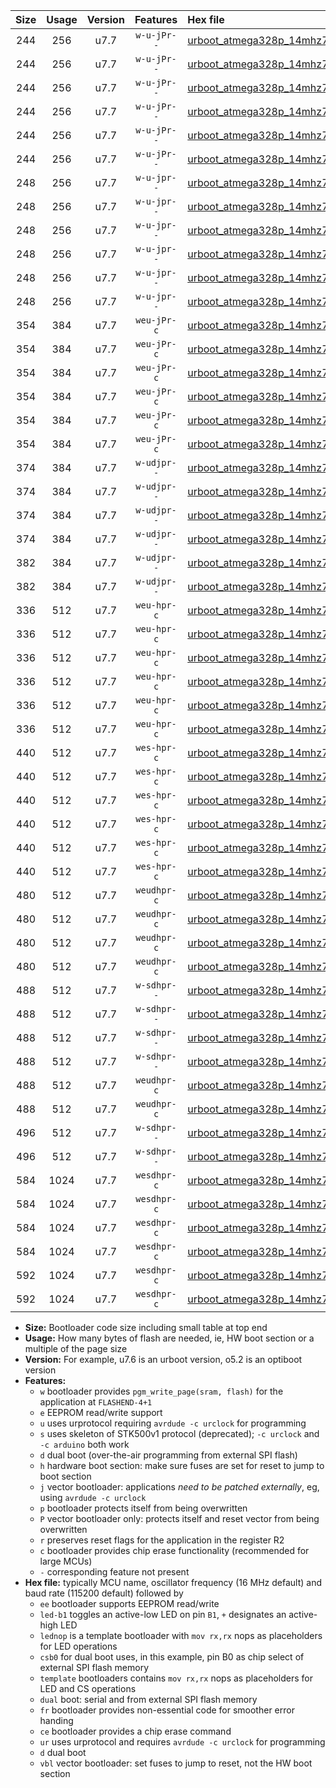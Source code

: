 |Size|Usage|Version|Features|Hex file|
|:-:|:-:|:-:|:-:|:--|
|244|256|u7.7|`w-u-jPr--`|[urboot_atmega328p_14mhz7456_460800bps_led+b1_ur_vbl.hex](https://raw.githubusercontent.com/stefanrueger/urboot.hex/main/mcus/atmega328p/fcpu_14mhz7456/460800_bps/urboot_atmega328p_14mhz7456_460800bps_led+b1_ur_vbl.hex)|
|244|256|u7.7|`w-u-jPr--`|[urboot_atmega328p_14mhz7456_460800bps_led+b5_ur_vbl.hex](https://raw.githubusercontent.com/stefanrueger/urboot.hex/main/mcus/atmega328p/fcpu_14mhz7456/460800_bps/urboot_atmega328p_14mhz7456_460800bps_led+b5_ur_vbl.hex)|
|244|256|u7.7|`w-u-jPr--`|[urboot_atmega328p_14mhz7456_460800bps_led+d5_ur_vbl.hex](https://raw.githubusercontent.com/stefanrueger/urboot.hex/main/mcus/atmega328p/fcpu_14mhz7456/460800_bps/urboot_atmega328p_14mhz7456_460800bps_led+d5_ur_vbl.hex)|
|244|256|u7.7|`w-u-jPr--`|[urboot_atmega328p_14mhz7456_460800bps_led-b1_ur_vbl.hex](https://raw.githubusercontent.com/stefanrueger/urboot.hex/main/mcus/atmega328p/fcpu_14mhz7456/460800_bps/urboot_atmega328p_14mhz7456_460800bps_led-b1_ur_vbl.hex)|
|244|256|u7.7|`w-u-jPr--`|[urboot_atmega328p_14mhz7456_460800bps_led-d5_ur_vbl.hex](https://raw.githubusercontent.com/stefanrueger/urboot.hex/main/mcus/atmega328p/fcpu_14mhz7456/460800_bps/urboot_atmega328p_14mhz7456_460800bps_led-d5_ur_vbl.hex)|
|244|256|u7.7|`w-u-jPr--`|[urboot_atmega328p_14mhz7456_460800bps_lednop_ur_vbl.hex](https://raw.githubusercontent.com/stefanrueger/urboot.hex/main/mcus/atmega328p/fcpu_14mhz7456/460800_bps/urboot_atmega328p_14mhz7456_460800bps_lednop_ur_vbl.hex)|
|248|256|u7.7|`w-u-jpr--`|[urboot_atmega328p_14mhz7456_460800bps_led+b1_fr_ur_vbl.hex](https://raw.githubusercontent.com/stefanrueger/urboot.hex/main/mcus/atmega328p/fcpu_14mhz7456/460800_bps/urboot_atmega328p_14mhz7456_460800bps_led+b1_fr_ur_vbl.hex)|
|248|256|u7.7|`w-u-jpr--`|[urboot_atmega328p_14mhz7456_460800bps_led+b5_fr_ur_vbl.hex](https://raw.githubusercontent.com/stefanrueger/urboot.hex/main/mcus/atmega328p/fcpu_14mhz7456/460800_bps/urboot_atmega328p_14mhz7456_460800bps_led+b5_fr_ur_vbl.hex)|
|248|256|u7.7|`w-u-jpr--`|[urboot_atmega328p_14mhz7456_460800bps_led+d5_fr_ur_vbl.hex](https://raw.githubusercontent.com/stefanrueger/urboot.hex/main/mcus/atmega328p/fcpu_14mhz7456/460800_bps/urboot_atmega328p_14mhz7456_460800bps_led+d5_fr_ur_vbl.hex)|
|248|256|u7.7|`w-u-jpr--`|[urboot_atmega328p_14mhz7456_460800bps_led-b1_fr_ur_vbl.hex](https://raw.githubusercontent.com/stefanrueger/urboot.hex/main/mcus/atmega328p/fcpu_14mhz7456/460800_bps/urboot_atmega328p_14mhz7456_460800bps_led-b1_fr_ur_vbl.hex)|
|248|256|u7.7|`w-u-jpr--`|[urboot_atmega328p_14mhz7456_460800bps_led-d5_fr_ur_vbl.hex](https://raw.githubusercontent.com/stefanrueger/urboot.hex/main/mcus/atmega328p/fcpu_14mhz7456/460800_bps/urboot_atmega328p_14mhz7456_460800bps_led-d5_fr_ur_vbl.hex)|
|248|256|u7.7|`w-u-jpr--`|[urboot_atmega328p_14mhz7456_460800bps_lednop_fr_ur_vbl.hex](https://raw.githubusercontent.com/stefanrueger/urboot.hex/main/mcus/atmega328p/fcpu_14mhz7456/460800_bps/urboot_atmega328p_14mhz7456_460800bps_lednop_fr_ur_vbl.hex)|
|354|384|u7.7|`weu-jPr-c`|[urboot_atmega328p_14mhz7456_460800bps_ee_led+b1_fr_ce_ur_vbl.hex](https://raw.githubusercontent.com/stefanrueger/urboot.hex/main/mcus/atmega328p/fcpu_14mhz7456/460800_bps/urboot_atmega328p_14mhz7456_460800bps_ee_led+b1_fr_ce_ur_vbl.hex)|
|354|384|u7.7|`weu-jPr-c`|[urboot_atmega328p_14mhz7456_460800bps_ee_led+b5_fr_ce_ur_vbl.hex](https://raw.githubusercontent.com/stefanrueger/urboot.hex/main/mcus/atmega328p/fcpu_14mhz7456/460800_bps/urboot_atmega328p_14mhz7456_460800bps_ee_led+b5_fr_ce_ur_vbl.hex)|
|354|384|u7.7|`weu-jPr-c`|[urboot_atmega328p_14mhz7456_460800bps_ee_led+d5_fr_ce_ur_vbl.hex](https://raw.githubusercontent.com/stefanrueger/urboot.hex/main/mcus/atmega328p/fcpu_14mhz7456/460800_bps/urboot_atmega328p_14mhz7456_460800bps_ee_led+d5_fr_ce_ur_vbl.hex)|
|354|384|u7.7|`weu-jPr-c`|[urboot_atmega328p_14mhz7456_460800bps_ee_led-b1_fr_ce_ur_vbl.hex](https://raw.githubusercontent.com/stefanrueger/urboot.hex/main/mcus/atmega328p/fcpu_14mhz7456/460800_bps/urboot_atmega328p_14mhz7456_460800bps_ee_led-b1_fr_ce_ur_vbl.hex)|
|354|384|u7.7|`weu-jPr-c`|[urboot_atmega328p_14mhz7456_460800bps_ee_led-d5_fr_ce_ur_vbl.hex](https://raw.githubusercontent.com/stefanrueger/urboot.hex/main/mcus/atmega328p/fcpu_14mhz7456/460800_bps/urboot_atmega328p_14mhz7456_460800bps_ee_led-d5_fr_ce_ur_vbl.hex)|
|354|384|u7.7|`weu-jPr-c`|[urboot_atmega328p_14mhz7456_460800bps_ee_lednop_fr_ce_ur_vbl.hex](https://raw.githubusercontent.com/stefanrueger/urboot.hex/main/mcus/atmega328p/fcpu_14mhz7456/460800_bps/urboot_atmega328p_14mhz7456_460800bps_ee_lednop_fr_ce_ur_vbl.hex)|
|374|384|u7.7|`w-udjpr--`|[urboot_atmega328p_14mhz7456_460800bps_led+b1_csb0_dual_ur_vbl.hex](https://raw.githubusercontent.com/stefanrueger/urboot.hex/main/mcus/atmega328p/fcpu_14mhz7456/460800_bps/urboot_atmega328p_14mhz7456_460800bps_led+b1_csb0_dual_ur_vbl.hex)|
|374|384|u7.7|`w-udjpr--`|[urboot_atmega328p_14mhz7456_460800bps_led+d5_csb0_dual_ur_vbl.hex](https://raw.githubusercontent.com/stefanrueger/urboot.hex/main/mcus/atmega328p/fcpu_14mhz7456/460800_bps/urboot_atmega328p_14mhz7456_460800bps_led+d5_csb0_dual_ur_vbl.hex)|
|374|384|u7.7|`w-udjpr--`|[urboot_atmega328p_14mhz7456_460800bps_led-b1_csb0_dual_ur_vbl.hex](https://raw.githubusercontent.com/stefanrueger/urboot.hex/main/mcus/atmega328p/fcpu_14mhz7456/460800_bps/urboot_atmega328p_14mhz7456_460800bps_led-b1_csb0_dual_ur_vbl.hex)|
|374|384|u7.7|`w-udjpr--`|[urboot_atmega328p_14mhz7456_460800bps_led-d5_csb0_dual_ur_vbl.hex](https://raw.githubusercontent.com/stefanrueger/urboot.hex/main/mcus/atmega328p/fcpu_14mhz7456/460800_bps/urboot_atmega328p_14mhz7456_460800bps_led-d5_csb0_dual_ur_vbl.hex)|
|382|384|u7.7|`w-udjpr--`|[urboot_atmega328p_14mhz7456_460800bps_led+b1_csd5_dual_ur_vbl.hex](https://raw.githubusercontent.com/stefanrueger/urboot.hex/main/mcus/atmega328p/fcpu_14mhz7456/460800_bps/urboot_atmega328p_14mhz7456_460800bps_led+b1_csd5_dual_ur_vbl.hex)|
|382|384|u7.7|`w-udjpr--`|[urboot_atmega328p_14mhz7456_460800bps_template_dual_ur_vbl.hex](https://raw.githubusercontent.com/stefanrueger/urboot.hex/main/mcus/atmega328p/fcpu_14mhz7456/460800_bps/urboot_atmega328p_14mhz7456_460800bps_template_dual_ur_vbl.hex)|
|336|512|u7.7|`weu-hpr-c`|[urboot_atmega328p_14mhz7456_460800bps_ee_led+b1_fr_ce_ur.hex](https://raw.githubusercontent.com/stefanrueger/urboot.hex/main/mcus/atmega328p/fcpu_14mhz7456/460800_bps/urboot_atmega328p_14mhz7456_460800bps_ee_led+b1_fr_ce_ur.hex)|
|336|512|u7.7|`weu-hpr-c`|[urboot_atmega328p_14mhz7456_460800bps_ee_led+b5_fr_ce_ur.hex](https://raw.githubusercontent.com/stefanrueger/urboot.hex/main/mcus/atmega328p/fcpu_14mhz7456/460800_bps/urboot_atmega328p_14mhz7456_460800bps_ee_led+b5_fr_ce_ur.hex)|
|336|512|u7.7|`weu-hpr-c`|[urboot_atmega328p_14mhz7456_460800bps_ee_led+d5_fr_ce_ur.hex](https://raw.githubusercontent.com/stefanrueger/urboot.hex/main/mcus/atmega328p/fcpu_14mhz7456/460800_bps/urboot_atmega328p_14mhz7456_460800bps_ee_led+d5_fr_ce_ur.hex)|
|336|512|u7.7|`weu-hpr-c`|[urboot_atmega328p_14mhz7456_460800bps_ee_led-b1_fr_ce_ur.hex](https://raw.githubusercontent.com/stefanrueger/urboot.hex/main/mcus/atmega328p/fcpu_14mhz7456/460800_bps/urboot_atmega328p_14mhz7456_460800bps_ee_led-b1_fr_ce_ur.hex)|
|336|512|u7.7|`weu-hpr-c`|[urboot_atmega328p_14mhz7456_460800bps_ee_led-d5_fr_ce_ur.hex](https://raw.githubusercontent.com/stefanrueger/urboot.hex/main/mcus/atmega328p/fcpu_14mhz7456/460800_bps/urboot_atmega328p_14mhz7456_460800bps_ee_led-d5_fr_ce_ur.hex)|
|336|512|u7.7|`weu-hpr-c`|[urboot_atmega328p_14mhz7456_460800bps_ee_lednop_fr_ce_ur.hex](https://raw.githubusercontent.com/stefanrueger/urboot.hex/main/mcus/atmega328p/fcpu_14mhz7456/460800_bps/urboot_atmega328p_14mhz7456_460800bps_ee_lednop_fr_ce_ur.hex)|
|440|512|u7.7|`wes-hpr-c`|[urboot_atmega328p_14mhz7456_460800bps_ee_led+b1_fr_ce.hex](https://raw.githubusercontent.com/stefanrueger/urboot.hex/main/mcus/atmega328p/fcpu_14mhz7456/460800_bps/urboot_atmega328p_14mhz7456_460800bps_ee_led+b1_fr_ce.hex)|
|440|512|u7.7|`wes-hpr-c`|[urboot_atmega328p_14mhz7456_460800bps_ee_led+b5_fr_ce.hex](https://raw.githubusercontent.com/stefanrueger/urboot.hex/main/mcus/atmega328p/fcpu_14mhz7456/460800_bps/urboot_atmega328p_14mhz7456_460800bps_ee_led+b5_fr_ce.hex)|
|440|512|u7.7|`wes-hpr-c`|[urboot_atmega328p_14mhz7456_460800bps_ee_led+d5_fr_ce.hex](https://raw.githubusercontent.com/stefanrueger/urboot.hex/main/mcus/atmega328p/fcpu_14mhz7456/460800_bps/urboot_atmega328p_14mhz7456_460800bps_ee_led+d5_fr_ce.hex)|
|440|512|u7.7|`wes-hpr-c`|[urboot_atmega328p_14mhz7456_460800bps_ee_led-b1_fr_ce.hex](https://raw.githubusercontent.com/stefanrueger/urboot.hex/main/mcus/atmega328p/fcpu_14mhz7456/460800_bps/urboot_atmega328p_14mhz7456_460800bps_ee_led-b1_fr_ce.hex)|
|440|512|u7.7|`wes-hpr-c`|[urboot_atmega328p_14mhz7456_460800bps_ee_led-d5_fr_ce.hex](https://raw.githubusercontent.com/stefanrueger/urboot.hex/main/mcus/atmega328p/fcpu_14mhz7456/460800_bps/urboot_atmega328p_14mhz7456_460800bps_ee_led-d5_fr_ce.hex)|
|440|512|u7.7|`wes-hpr-c`|[urboot_atmega328p_14mhz7456_460800bps_ee_lednop_fr_ce.hex](https://raw.githubusercontent.com/stefanrueger/urboot.hex/main/mcus/atmega328p/fcpu_14mhz7456/460800_bps/urboot_atmega328p_14mhz7456_460800bps_ee_lednop_fr_ce.hex)|
|480|512|u7.7|`weudhpr-c`|[urboot_atmega328p_14mhz7456_460800bps_ee_led+b1_csb0_dual_fr_ce_ur.hex](https://raw.githubusercontent.com/stefanrueger/urboot.hex/main/mcus/atmega328p/fcpu_14mhz7456/460800_bps/urboot_atmega328p_14mhz7456_460800bps_ee_led+b1_csb0_dual_fr_ce_ur.hex)|
|480|512|u7.7|`weudhpr-c`|[urboot_atmega328p_14mhz7456_460800bps_ee_led+d5_csb0_dual_fr_ce_ur.hex](https://raw.githubusercontent.com/stefanrueger/urboot.hex/main/mcus/atmega328p/fcpu_14mhz7456/460800_bps/urboot_atmega328p_14mhz7456_460800bps_ee_led+d5_csb0_dual_fr_ce_ur.hex)|
|480|512|u7.7|`weudhpr-c`|[urboot_atmega328p_14mhz7456_460800bps_ee_led-b1_csb0_dual_fr_ce_ur.hex](https://raw.githubusercontent.com/stefanrueger/urboot.hex/main/mcus/atmega328p/fcpu_14mhz7456/460800_bps/urboot_atmega328p_14mhz7456_460800bps_ee_led-b1_csb0_dual_fr_ce_ur.hex)|
|480|512|u7.7|`weudhpr-c`|[urboot_atmega328p_14mhz7456_460800bps_ee_led-d5_csb0_dual_fr_ce_ur.hex](https://raw.githubusercontent.com/stefanrueger/urboot.hex/main/mcus/atmega328p/fcpu_14mhz7456/460800_bps/urboot_atmega328p_14mhz7456_460800bps_ee_led-d5_csb0_dual_fr_ce_ur.hex)|
|488|512|u7.7|`w-sdhpr--`|[urboot_atmega328p_14mhz7456_460800bps_led+b1_csb0_dual_fr.hex](https://raw.githubusercontent.com/stefanrueger/urboot.hex/main/mcus/atmega328p/fcpu_14mhz7456/460800_bps/urboot_atmega328p_14mhz7456_460800bps_led+b1_csb0_dual_fr.hex)|
|488|512|u7.7|`w-sdhpr--`|[urboot_atmega328p_14mhz7456_460800bps_led+d5_csb0_dual_fr.hex](https://raw.githubusercontent.com/stefanrueger/urboot.hex/main/mcus/atmega328p/fcpu_14mhz7456/460800_bps/urboot_atmega328p_14mhz7456_460800bps_led+d5_csb0_dual_fr.hex)|
|488|512|u7.7|`w-sdhpr--`|[urboot_atmega328p_14mhz7456_460800bps_led-b1_csb0_dual_fr.hex](https://raw.githubusercontent.com/stefanrueger/urboot.hex/main/mcus/atmega328p/fcpu_14mhz7456/460800_bps/urboot_atmega328p_14mhz7456_460800bps_led-b1_csb0_dual_fr.hex)|
|488|512|u7.7|`w-sdhpr--`|[urboot_atmega328p_14mhz7456_460800bps_led-d5_csb0_dual_fr.hex](https://raw.githubusercontent.com/stefanrueger/urboot.hex/main/mcus/atmega328p/fcpu_14mhz7456/460800_bps/urboot_atmega328p_14mhz7456_460800bps_led-d5_csb0_dual_fr.hex)|
|488|512|u7.7|`weudhpr-c`|[urboot_atmega328p_14mhz7456_460800bps_ee_led+b1_csd5_dual_fr_ce_ur.hex](https://raw.githubusercontent.com/stefanrueger/urboot.hex/main/mcus/atmega328p/fcpu_14mhz7456/460800_bps/urboot_atmega328p_14mhz7456_460800bps_ee_led+b1_csd5_dual_fr_ce_ur.hex)|
|488|512|u7.7|`weudhpr-c`|[urboot_atmega328p_14mhz7456_460800bps_ee_template_dual_fr_ce_ur.hex](https://raw.githubusercontent.com/stefanrueger/urboot.hex/main/mcus/atmega328p/fcpu_14mhz7456/460800_bps/urboot_atmega328p_14mhz7456_460800bps_ee_template_dual_fr_ce_ur.hex)|
|496|512|u7.7|`w-sdhpr--`|[urboot_atmega328p_14mhz7456_460800bps_led+b1_csd5_dual_fr.hex](https://raw.githubusercontent.com/stefanrueger/urboot.hex/main/mcus/atmega328p/fcpu_14mhz7456/460800_bps/urboot_atmega328p_14mhz7456_460800bps_led+b1_csd5_dual_fr.hex)|
|496|512|u7.7|`w-sdhpr--`|[urboot_atmega328p_14mhz7456_460800bps_template_dual_fr.hex](https://raw.githubusercontent.com/stefanrueger/urboot.hex/main/mcus/atmega328p/fcpu_14mhz7456/460800_bps/urboot_atmega328p_14mhz7456_460800bps_template_dual_fr.hex)|
|584|1024|u7.7|`wesdhpr-c`|[urboot_atmega328p_14mhz7456_460800bps_ee_led+b1_csb0_dual_fr_ce.hex](https://raw.githubusercontent.com/stefanrueger/urboot.hex/main/mcus/atmega328p/fcpu_14mhz7456/460800_bps/urboot_atmega328p_14mhz7456_460800bps_ee_led+b1_csb0_dual_fr_ce.hex)|
|584|1024|u7.7|`wesdhpr-c`|[urboot_atmega328p_14mhz7456_460800bps_ee_led+d5_csb0_dual_fr_ce.hex](https://raw.githubusercontent.com/stefanrueger/urboot.hex/main/mcus/atmega328p/fcpu_14mhz7456/460800_bps/urboot_atmega328p_14mhz7456_460800bps_ee_led+d5_csb0_dual_fr_ce.hex)|
|584|1024|u7.7|`wesdhpr-c`|[urboot_atmega328p_14mhz7456_460800bps_ee_led-b1_csb0_dual_fr_ce.hex](https://raw.githubusercontent.com/stefanrueger/urboot.hex/main/mcus/atmega328p/fcpu_14mhz7456/460800_bps/urboot_atmega328p_14mhz7456_460800bps_ee_led-b1_csb0_dual_fr_ce.hex)|
|584|1024|u7.7|`wesdhpr-c`|[urboot_atmega328p_14mhz7456_460800bps_ee_led-d5_csb0_dual_fr_ce.hex](https://raw.githubusercontent.com/stefanrueger/urboot.hex/main/mcus/atmega328p/fcpu_14mhz7456/460800_bps/urboot_atmega328p_14mhz7456_460800bps_ee_led-d5_csb0_dual_fr_ce.hex)|
|592|1024|u7.7|`wesdhpr-c`|[urboot_atmega328p_14mhz7456_460800bps_ee_led+b1_csd5_dual_fr_ce.hex](https://raw.githubusercontent.com/stefanrueger/urboot.hex/main/mcus/atmega328p/fcpu_14mhz7456/460800_bps/urboot_atmega328p_14mhz7456_460800bps_ee_led+b1_csd5_dual_fr_ce.hex)|
|592|1024|u7.7|`wesdhpr-c`|[urboot_atmega328p_14mhz7456_460800bps_ee_template_dual_fr_ce.hex](https://raw.githubusercontent.com/stefanrueger/urboot.hex/main/mcus/atmega328p/fcpu_14mhz7456/460800_bps/urboot_atmega328p_14mhz7456_460800bps_ee_template_dual_fr_ce.hex)|

- **Size:** Bootloader code size including small table at top end
- **Usage:** How many bytes of flash are needed, ie, HW boot section or a multiple of the page size
- **Version:** For example, u7.6 is an urboot version, o5.2 is an optiboot version
- **Features:**
  + `w` bootloader provides `pgm_write_page(sram, flash)` for the application at `FLASHEND-4+1`
  + `e` EEPROM read/write support
  + `u` uses urprotocol requiring `avrdude -c urclock` for programming
  + `s` uses skeleton of STK500v1 protocol (deprecated); `-c urclock` and `-c arduino` both work
  + `d` dual boot (over-the-air programming from external SPI flash)
  + `h` hardware boot section: make sure fuses are set for reset to jump to boot section
  + `j` vector bootloader: applications *need to be patched externally*, eg, using `avrdude -c urclock`
  + `p` bootloader protects itself from being overwritten
  + `P` vector bootloader only: protects itself and reset vector from being overwritten
  + `r` preserves reset flags for the application in the register R2
  + `c` bootloader provides chip erase functionality (recommended for large MCUs)
  + `-` corresponding feature not present
- **Hex file:** typically MCU name, oscillator frequency (16 MHz default) and baud rate (115200 default) followed by
  + `ee` bootloader supports EEPROM read/write
  + `led-b1` toggles an active-low LED on pin `B1`, `+` designates an active-high LED
  + `lednop` is a template bootloader with `mov rx,rx` nops as placeholders for LED operations
  + `csb0` for dual boot uses, in this example, pin B0 as chip select of external SPI flash memory
  + `template` bootloaders contains `mov rx,rx` nops as placeholders for LED and CS operations
  + `dual` boot: serial and from external SPI flash memory
  + `fr` bootloader provides non-essential code for smoother error handing
  + `ce` bootloader provides a chip erase command
  + `ur` uses urprotocol and requires `avrdude -c urclock` for programming
  + `d` dual boot
  + `vbl` vector bootloader: set fuses to jump to reset, not the HW boot section
